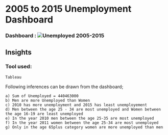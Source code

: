 # 2005 to 2015 Unemployment Dashboard

### Dashboard : ![Unemployed 2005-2015](https://github.com/Rajaaram-M/Rajaa-s_Portfolio/assets/158242272/4264b587-8667-4f46-a4b2-5dc82c7a8883)



## Insights

### Tool used: 
    Tableau

Following inferences can be drawn from the dashboard;


    a) Sum of Unemployed = 440463000
    b) Men are more Unemployed than Women
    c) 2010 has more unemployment and 2015 has least unemployement
    d) Men between the age 25 - 34 are most unemployed and Women between the age 16-19 are least unemployed
    e) In the year 2010 men between the age 25-35 are most unemployed
    f) In the year 2011 women between the age 25-34 are most unemployed
    g) Only in the age 65plus category women are more unemployed than men
  
